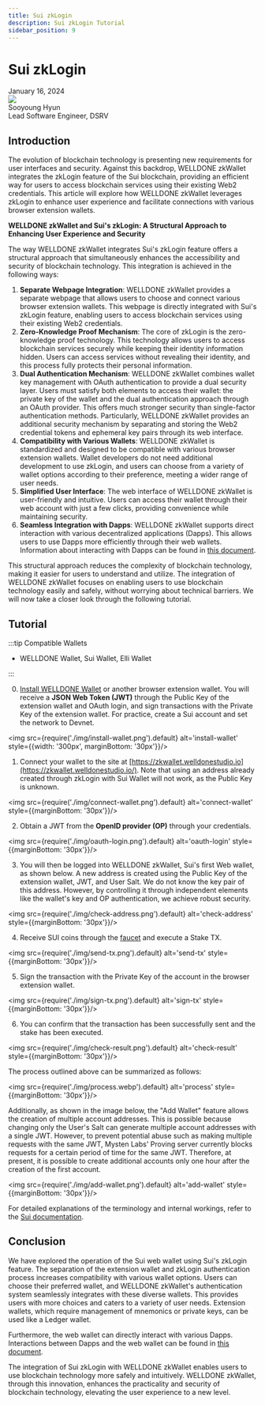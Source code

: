 ```yaml
---
title: Sui zkLogin
description: Sui zkLogin Tutorial 
sidebar_position: 9
---
```


# Sui zkLogin

<div>
  <span className='author-sm'>January 16, 2024</span>
  <div className='author-div'>
    <div className='author-avatars'>
      <a href='https://github.com/0xhsy' target='_blank'><img src='https://avatars.githubusercontent.com/u/102006034?v=4' /></a>
    </div>
    <div>
      <span className='author-name'>Sooyoung Hyun</span><br/>
      <span className='author-sm'>Lead Software Engineer, DSRV </span>
    </div>
  </div>
</div>

## Introduction

The evolution of blockchain technology is presenting new requirements for user interfaces and security. Against this backdrop, WELLDONE zkWallet integrates the zkLogin feature of the Sui blockchain, providing an efficient way for users to access blockchain services using their existing Web2 credentials. This article will explore how WELLDONE zkWallet leverages zkLogin to enhance user experience and facilitate connections with various browser extension wallets.

**WELLDONE zkWallet and Sui's zkLogin: A Structural Approach to Enhancing User Experience and Security**

The way WELLDONE zkWallet integrates Sui's zkLogin feature offers a structural approach that simultaneously enhances the accessibility and security of blockchain technology. This integration is achieved in the following ways:

1. **Separate Webpage Integration**: WELLDONE zkWallet provides a separate webpage that allows users to choose and connect various browser extension wallets. This webpage is directly integrated with Sui's zkLogin feature, enabling users to access blockchain services using their existing Web2 credentials.
2. **Zero-Knowledge Proof Mechanism**: The core of zkLogin is the zero-knowledge proof technology. This technology allows users to access blockchain services securely while keeping their identity information hidden. Users can access services without revealing their identity, and this process fully protects their personal information.
3. **Dual Authentication Mechanism**: WELLDONE zkWallet combines wallet key management with OAuth authentication to provide a dual security layer. Users must satisfy both elements to access their wallet: the private key of the wallet and the dual authentication approach through an OAuth provider. This offers much stronger security than single-factor authentication methods. Particularly, WELLDONE zkWallet provides an additional security mechanism by separating and storing the Web2 credential tokens and ephemeral key pairs through its web interface.
4. **Compatibility with Various Wallets**: WELLDONE zkWallet is standardized and designed to be compatible with various browser extension wallets. Wallet developers do not need additional development to use zkLogin, and users can choose from a variety of wallet options according to their preference, meeting a wider range of user needs.
5. **Simplified User Interface**: The web interface of WELLDONE zkWallet is user-friendly and intuitive. Users can access their wallet through their web account with just a few clicks, providing convenience while maintaining security.
6. **Seamless Integration with Dapps**: WELLDONE zkWallet supports direct interaction with various decentralized applications (Dapps). This allows users to use Dapps more efficiently through their web wallets. Information about interacting with Dapps can be found in [this document](https://docs.welldonestudio.io/wallet/zkWallet).

This structural approach reduces the complexity of blockchain technology, making it easier for users to understand and utilize. The integration of WELLDONE zkWallet focuses on enabling users to use blockchain technology easily and safely, without worrying about technical barriers. We will now take a closer look through the following tutorial.

## Tutorial

:::tip Compatible Wallets

- WELLDONE Wallet, Sui Wallet, Elli Wallet

:::

0. [Install WELLDONE Wallet](https://docs.welldonestudio.io/wallet/manual) or another browser extension wallet. You will receive a **JSON Web Token (JWT)** through the Public Key of the extension wallet and OAuth login, and sign transactions with the Private Key of the extension wallet. For practice, create a Sui account and set the network to Devnet.

<img src={require('./img/install-wallet.png').default} alt='install-wallet' style={{width: '300px', marginBottom: '30px'}}/>

1. Connect your wallet to the site at [https://zkwallet.welldonestudio.io](https://zkwallet.welldonestudio.io/). Note that using an address already created through zkLogin with Sui Wallet will not work, as the Public Key is unknown.

<img src={require('./img/connect-wallet.png').default} alt='connect-wallet'  style={{marginBottom: '30px'}}/>

2. Obtain a JWT from the **OpenID provider (OP)** through your credentials.

<img src={require('./img/oauth-login.png').default} alt='oauth-login' style={{marginBottom: '30px'}}/>

3. You will then be logged into WELLDONE zkWallet, Sui's first Web wallet, as shown below. A new address is created using the Public Key of the extension wallet, JWT, and User Salt. We do not know the key pair of this address. However, by controlling it through independent elements like the wallet's key and OP authentication, we achieve robust security.

<img src={require('./img/check-address.png').default} alt='check-address' style={{marginBottom: '30px'}}/>

4. Receive SUI coins through the [faucet](https://docs.sui.io/guides/developer/getting-started/get-coins) and execute a Stake TX.

<img src={require('./img/send-tx.png').default} alt='send-tx' style={{marginBottom: '30px'}}/>

5. Sign the transaction with the Private Key of the account in the browser extension wallet.

<img src={require('./img/sign-tx.png').default} alt='sign-tx' style={{marginBottom: '30px'}}/>

6. You can confirm that the transaction has been successfully sent and the stake has been executed.

<img src={require('./img/check-result.png').default} alt='check-result' style={{marginBottom: '30px'}}/>

The process outlined above can be summarized as follows:

<img src={require('./img/process.webp').default} alt='process' style={{marginBottom: '30px'}}/>

Additionally, as shown in the image below, the "Add Wallet" feature allows the creation of multiple account addresses. This is possible because changing only the User's Salt can generate multiple account addresses with a single JWT. However, to prevent potential abuse such as making multiple requests with the same JWT, Mysten Labs' Proving server currently blocks requests for a certain period of time for the same JWT. Therefore, at present, it is possible to create additional accounts only one hour after the creation of the first account.

<img src={require('./img/add-wallet.png').default} alt='add-wallet' style={{marginBottom: '30px'}}/>

For detailed explanations of the terminology and internal workings, refer to the [Sui documentation](https://docs.sui.io/concepts/cryptography/zklogin).

## Conclusion

We have explored the operation of the Sui web wallet using Sui's zkLogin feature. The separation of the extension wallet and zkLogin authentication process increases compatibility with various wallet options. Users can choose their preferred wallet, and WELLDONE zkWallet's authentication system seamlessly integrates with these diverse wallets. This provides users with more choices and caters to a variety of user needs. Extension wallets, which require management of mnemonics or private keys, can be used like a Ledger wallet.

Furthermore, the web wallet can directly interact with various Dapps. Interactions between Dapps and the web wallet can be found in [this document](https://docs.welldonestudio.io/wallet/zkWallet).

The integration of Sui zkLogin with WELLDONE zkWallet enables users to use blockchain technology more safely and intuitively. WELLDONE zkWallet, through this innovation, enhances the practicality and security of blockchain technology, elevating the user experience to a new level.